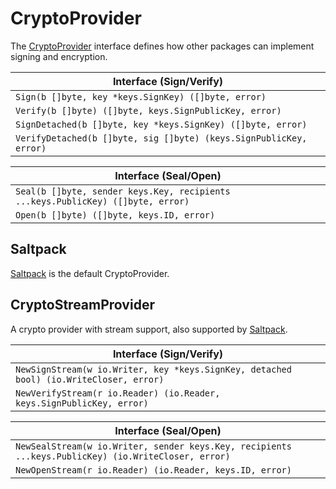 # CryptoProvider

The [CryptoProvider](https://godoc.org/github.com/keys-pub/keys#CryptoProvider) interface defines how other packages
can implement signing and encryption.

| Interface (Sign/Verify)                                            |
| ------------------------------------------------------------------ |
| `Sign(b []byte, key *keys.SignKey) ([]byte, error)`                |
| `Verify(b []byte) ([]byte, keys.SignPublicKey, error)`             |
| `SignDetached(b []byte, key *keys.SignKey) ([]byte, error)`        |
| `VerifyDetached(b []byte, sig []byte) (keys.SignPublicKey, error)` |

| Interface (Seal/Open)                                                           |
| ------------------------------------------------------------------------------- |
| `Seal(b []byte, sender keys.Key, recipients ...keys.PublicKey) ([]byte, error)` |
| `Open(b []byte) ([]byte, keys.ID, error)`                                       |

## Saltpack

[Saltpack](saltpack.md) is the default CryptoProvider.

## CryptoStreamProvider

A crypto provider with stream support, also supported by [Saltpack](saltpack.md).

| Interface (Sign/Verify)                                                                |
| -------------------------------------------------------------------------------------- |
| `NewSignStream(w io.Writer, key *keys.SignKey, detached bool) (io.WriteCloser, error)` |
| `NewVerifyStream(r io.Reader) (io.Reader, keys.SignPublicKey, error)`                  |

| Interface (Seal/Open)                                                                               |
| --------------------------------------------------------------------------------------------------- |
| `NewSealStream(w io.Writer, sender keys.Key, recipients ...keys.PublicKey) (io.WriteCloser, error)` |
| `NewOpenStream(r io.Reader) (io.Reader, keys.ID, error)`                                            |
